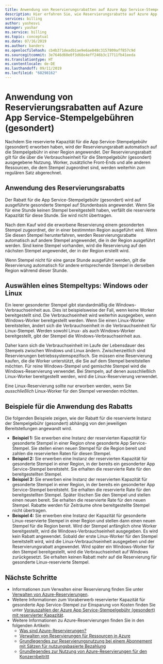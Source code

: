 ```yaml
---
title: Anwendung von Reservierungsrabatten auf Azure App Service-Stempelgebühren (gesondert)
description: Hier erfahren Sie, wie Reservierungsrabatte auf Azure App Service-Stempelgebühren (gesondert) angewendet werden.
services: billing
author: yashesvi
manager: yashar
ms.service: billing
ms.topic: conceptual
ms.date: 07/16/2019
ms.author: banders
ms.openlocfilehash: cb4b371deadb1ae9e6ae048c3157809aff857c9d
ms.sourcegitcommit: 3e7646d60e0f3d68e4eff246b3c17711fb41eeda
ms.translationtype: HT
ms.contentlocale: de-DE
ms.lasthandoff: 09/11/2019
ms.locfileid: "68298162"
---
```

# <a name="how-reservation-discounts-apply-to-azure-app-service-isolated-stamps"></a>Anwendung von Reservierungsrabatten auf Azure App Service-Stempelgebühren (gesondert)

Nachdem Sie reservierte Kapazität für die App Service-Stempelgebühr (gesondert) erworben haben, wird der Reservierungsrabatt automatisch auf die Stempelgebühr in einer Region angewendet. Der Reservierungsrabatt gilt für die über die Verbrauchseinheit für die Stempelgebühr (gesondert) ausgegebene Nutzung. Worker, zusätzliche Front-Ends und alle anderen Ressourcen, die dem Stempel zugeordnet sind, werden weiterhin zum regulären Satz abgerechnet.

## <a name="reservation-discount-application"></a>Anwendung des Reservierungsrabatts

Der Rabatt für die App Service-Stempelgebühr (gesondert) wird auf ausgeführte gesonderte Stempel auf Stundenbasis angewendet. Wenn Sie für eine Stunde keinen Stempel bereitgestellt haben, verfällt die reservierte Kapazität für diese Stunde. Sie wird nicht übertragen.

Nach dem Kauf wird die erworbene Reservierung einem gesonderten Stempel zugeordnet, der in einer bestimmten Region ausgeführt wird. Wenn Sie diesen Stempel herunterfahren, werden Reservierungsrabatte automatisch auf andere Stempel angewendet, die in der Region ausgeführt werden. Sind keine Stempel vorhanden, wird die Reservierung auf den nächsten Stempel angewendet, der in der Region erstellt wird.

Wenn Stempel nicht für eine ganze Stunde ausgeführt werden, gilt die Reservierung automatisch für andere entsprechende Stempel in derselben Region während dieser Stunde.

## <a name="choose-a-stamp-type---windows-or-linux"></a>Auswählen eines Stempeltyps: Windows oder Linux

Ein leerer gesonderter Stempel gibt standardmäßig die Windows-Verbrauchseinheit aus. Dies ist beispielsweise der Fall, wenn keine Worker bereitgestellt sind. Die Verbrauchseinheit wird weiterhin ausgegeben, wenn Windows-Worker bereitgestellt werden. Wenn Sie einen Linux-Worker bereitstellen, ändert sich die Verbrauchseinheit in die Verbrauchseinheit für Linux-Stempel. Werden sowohl Linux- als auch Windows-Worker bereitgestellt, gibt der Stempel die Windows-Verbrauchseinheit aus.

Daher kann sich die Verbrauchseinheit im Laufe der Lebensdauer des Stempels zwischen Windows und Linux ändern. Zwischenzeitlich sind Reservierungen betriebssystemspezifisch. Sie müssen eine Reservierung kaufen, die die Worker unterstützt, die Sie auf dem Stempel bereitstellen möchten. Für reine Windows-Stempel und gemischte Stempel wird die Windows-Reservierung verwendet. Bei Stempeln, auf denen ausschließlich Linux-Worker bereitgestellt werden, wird die Linux-Reservierung verwendet.

Eine Linux-Reservierung sollte nur erworben werden, wenn Sie _ausschließlich_ Linux-Worker für den Stempel verwenden möchten.

## <a name="discount-examples"></a>Beispiele für die Anwendung des Rabatts

Die folgenden Beispiele zeigen, wie der Rabatt für die reservierte Instanz der Stempelgebühr (gesondert) abhängig von den jeweiligen Bereitstellungen angewandt wird.

- **Beispiel 1:** Sie erwerben eine Instanz der reservierten Kapazität für gesonderte Stempel in einer Region ohne gesonderte App Service-Stempel. Sie stellen einen neuen Stempel für die Region bereit und zahlen die reservierten Raten für diesen Stempel.
- **Beispiel 2:** Sie erwerben eine Instanz der reservierten Kapazität für gesonderte Stempel in einer Region, in der bereits ein gesonderter App Service-Stempel bereitsteht. Sie erhalten die reservierte Rate für den bereitgestellten Stempel.
- **Beispiel 3:** Sie erwerben eine Instanz der reservierten Kapazität für gesonderte Stempel in einer Region, in der bereits ein gesonderter App Service-Stempel bereitsteht. Sie erhalten die reservierte Rate für den bereitgestellten Stempel. Später löschen Sie den Stempel und stellen einen neuen bereit. Sie erhalten die reservierte Rate für den neuen Stempel. Rabatte werden für Zeiträume ohne bereitgestellte Stempel nicht übertragen.
- **Beispiel 4:** Sie erwerben eine Instanz der Kapazität für gesonderte Linux-reservierte Stempel in einer Region und stellen dann einen neuen Stempel für die Region bereit. Wird der Stempel anfänglich ohne Worker bereitgestellt, wird die Windows-Verbrauchseinheit ausgegeben. Es wird kein Rabatt angewendet. Sobald der erste Linux-Worker für den Stempel bereitstellt wird, wird die Linux-Verbrauchseinheit ausgegeben und der Reservierungsrabatt angewendet. Wird später ein Windows-Worker für den Stempel bereitgestellt, wird die Verbrauchseinheit auf Windows zurückgesetzt. Sie erhalten keinen Rabatt mehr auf die Reservierung für gesonderte Linux-reservierte Stempel.

## <a name="next-steps"></a>Nächste Schritte

- Informationen zum Verwalten einer Reservierung finden Sie unter [Verwalten von Azure-Reservierungen](billing-manage-reserved-vm-instance.md).
- Weitere Informationen zum Voraberwerb reservierter Kapazität für gesonderte App Service-Stempel zur Einsparung von Kosten finden Sie unter [Vorauszahlen der Azure App Service-Stempelgebühr (gesondert) mit reservierter Kapazität](billing-prepay-app-service-isolated-stamp.md).
- Weitere Informationen zu Azure-Reservierungen finden Sie in den folgenden Artikeln:
  - [Was sind Azure-Reservierungen?](billing-save-compute-costs-reservations.md)
  - [Verwalten von Reservierungen für Ressourcen in Azure](billing-manage-reserved-vm-instance.md)
  - [Grundlegendes zur Reservierungsnutzung bei einem Abonnement mit Sätzen für nutzungsbasierte Bezahlung](billing-understand-reserved-instance-usage.md)
  - [Grundlegendes zur Nutzung von Azure-Reservierungen für den Konzernbeitritt](billing-understand-reserved-instance-usage-ea.md)
